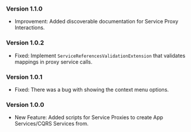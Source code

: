 ### Version 1.1.0

- Improvement: Added discoverable documentation for Service Proxy Interactions.

### Version 1.0.2

- Fixed: Implement `ServiceReferencesValidationExtension` that validates mappings in proxy service calls.

### Version 1.0.1

- Fixed: There was a bug with showing the context menu options.

### Version 1.0.0

- New Feature: Added scripts for Service Proxies to create App Services/CQRS Services from.
